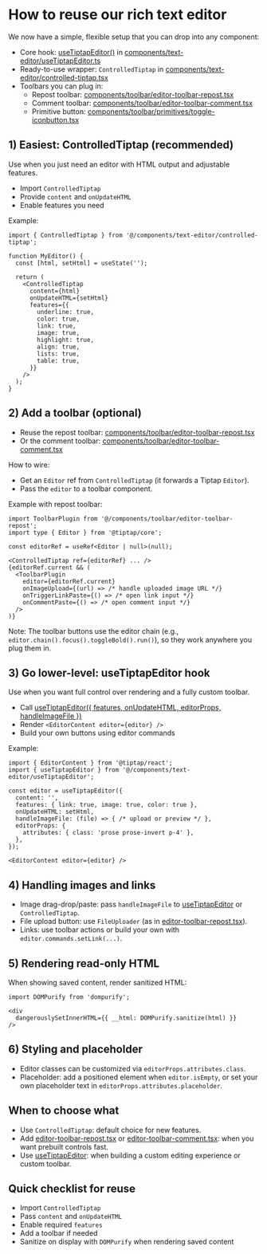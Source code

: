 # How to reuse our rich text editor

We now have a simple, flexible setup that you can drop into any component:

- Core hook: [useTiptapEditor()](cci:1://file:///home/godswilljames/Documents/Github/namusoft/ratel/ts-packages/web/src/components/text-editor/useTiptapEditor.ts:35:0-168:2) in [components/text-editor/useTiptapEditor.ts](cci:7://file:///home/godswilljames/Documents/Github/namusoft/ratel/ts-packages/web/src/components/text-editor/useTiptapEditor.ts:0:0-0:0)
- Ready-to-use wrapper: `ControlledTiptap` in [components/text-editor/controlled-tiptap.tsx](cci:7://file:///home/godswilljames/Documents/Github/namusoft/ratel/ts-packages/web/src/components/text-editor/controlled-tiptap.tsx:0:0-0:0)
- Toolbars you can plug in:
  - Repost toolbar: [components/toolbar/editor-toolbar-repost.tsx](cci:7://file:///home/godswilljames/Documents/Github/namusoft/ratel/ts-packages/web/src/components/toolbar/editor-toolbar-repost.tsx:0:0-0:0)
  - Comment toolbar: [components/toolbar/editor-toolbar-comment.tsx](cci:7://file:///home/godswilljames/Documents/Github/namusoft/ratel/ts-packages/web/src/components/toolbar/editor-toolbar-comment.tsx:0:0-0:0)
  - Primitive button: [components/toolbar/primitives/toggle-iconbutton.tsx](cci:7://file:///home/godswilljames/Documents/Github/namusoft/ratel/ts-packages/web/src/components/toolbar/primitives/toggle-iconbutton.tsx:0:0-0:0)

## 1) Easiest: ControlledTiptap (recommended)
Use when you just need an editor with HTML output and adjustable features.

- Import `ControlledTiptap`
- Provide `content` and `onUpdateHTML`
- Enable features you need

Example:
```tsx
import { ControlledTiptap } from '@/components/text-editor/controlled-tiptap';

function MyEditor() {
  const [html, setHtml] = useState('');

  return (
    <ControlledTiptap
      content={html}
      onUpdateHTML={setHtml}
      features={{
        underline: true,
        color: true,
        link: true,
        image: true,
        highlight: true,
        align: true,
        lists: true,
        table: true,
      }}
    />
  );
}
```

## 2) Add a toolbar (optional)
- Reuse the repost toolbar: [components/toolbar/editor-toolbar-repost.tsx](cci:7://file:///home/godswilljames/Documents/Github/namusoft/ratel/ts-packages/web/src/components/toolbar/editor-toolbar-repost.tsx:0:0-0:0)
- Or the comment toolbar: [components/toolbar/editor-toolbar-comment.tsx](cci:7://file:///home/godswilljames/Documents/Github/namusoft/ratel/ts-packages/web/src/components/toolbar/editor-toolbar-comment.tsx:0:0-0:0)

How to wire:
- Get an `Editor` ref from `ControlledTiptap` (it forwards a Tiptap `Editor`).
- Pass the `editor` to a toolbar component.

Example with repost toolbar:
```tsx
import ToolbarPlugin from '@/components/toolbar/editor-toolbar-repost';
import type { Editor } from '@tiptap/core';

const editorRef = useRef<Editor | null>(null);

<ControlledTiptap ref={editorRef} ... />
{editorRef.current && (
  <ToolbarPlugin
    editor={editorRef.current}
    onImageUpload={(url) => /* handle uploaded image URL */}
    onTriggerLinkPaste={() => /* open link input */}
    onCommentPaste={() => /* open comment input */}
  />
)}
```

Note: The toolbar buttons use the editor chain (e.g., `editor.chain().focus().toggleBold().run()`), so they work anywhere you plug them in.

## 3) Go lower-level: useTiptapEditor hook
Use when you want full control over rendering and a fully custom toolbar.

- Call [useTiptapEditor({ features, onUpdateHTML, editorProps, handleImageFile })](cci:1://file:///home/godswilljames/Documents/Github/namusoft/ratel/ts-packages/web/src/components/text-editor/useTiptapEditor.ts:35:0-168:2)
- Render `<EditorContent editor={editor} />`
- Build your own buttons using editor commands

Example:
```tsx
import { EditorContent } from '@tiptap/react';
import { useTiptapEditor } from '@/components/text-editor/useTiptapEditor';

const editor = useTiptapEditor({
  content: '',
  features: { link: true, image: true, color: true },
  onUpdateHTML: setHtml,
  handleImageFile: (file) => { /* upload or preview */ },
  editorProps: {
    attributes: { class: 'prose prose-invert p-4' },
  },
});

<EditorContent editor={editor} />
```

## 4) Handling images and links
- Image drag-drop/paste: pass `handleImageFile` to [useTiptapEditor](cci:1://file:///home/godswilljames/Documents/Github/namusoft/ratel/ts-packages/web/src/components/text-editor/useTiptapEditor.ts:35:0-168:2) or `ControlledTiptap`.
- File upload button: use `FileUploader` (as in [editor-toolbar-repost.tsx](cci:7://file:///home/godswilljames/Documents/Github/namusoft/ratel/ts-packages/web/src/components/toolbar/editor-toolbar-repost.tsx:0:0-0:0)).
- Links: use toolbar actions or build your own with `editor.commands.setLink(...)`.

## 5) Rendering read-only HTML
When showing saved content, render sanitized HTML:
```tsx
import DOMPurify from 'dompurify';

<div
  dangerouslySetInnerHTML={{ __html: DOMPurify.sanitize(html) }}
/>
```

## 6) Styling and placeholder
- Editor classes can be customized via `editorProps.attributes.class`.
- Placeholder: add a positioned element when `editor.isEmpty`, or set your own placeholder text in `editorProps.attributes.placeholder`.

## When to choose what
- Use `ControlledTiptap`: default choice for new features.
- Add [editor-toolbar-repost.tsx](cci:7://file:///home/godswilljames/Documents/Github/namusoft/ratel/ts-packages/web/src/components/toolbar/editor-toolbar-repost.tsx:0:0-0:0) or [editor-toolbar-comment.tsx](cci:7://file:///home/godswilljames/Documents/Github/namusoft/ratel/ts-packages/web/src/components/toolbar/editor-toolbar-comment.tsx:0:0-0:0): when you want prebuilt controls fast.
- Use [useTiptapEditor](cci:1://file:///home/godswilljames/Documents/Github/namusoft/ratel/ts-packages/web/src/components/text-editor/useTiptapEditor.ts:35:0-168:2): when building a custom editing experience or custom toolbar.

## Quick checklist for reuse
- Import `ControlledTiptap`
- Pass `content` and `onUpdateHTML`
- Enable required `features`
- Add a toolbar if needed
- Sanitize on display with `DOMPurify` when rendering saved content


